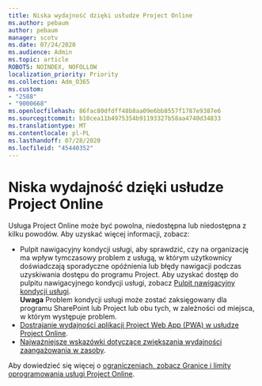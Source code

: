 ```yaml
---
title: Niska wydajność dzięki usłudze Project Online
ms.author: pebaum
author: pebaum
manager: scotv
ms.date: 07/24/2020
ms.audience: Admin
ms.topic: article
ROBOTS: NOINDEX, NOFOLLOW
localization_priority: Priority
ms.collection: Adm_O365
ms.custom:
- "2588"
- "9000668"
ms.openlocfilehash: 86fac80dfdff48b8aa09e6bb8557f1787e9387e6
ms.sourcegitcommit: b10cea11b4975354b91193327b58aa4740d34833
ms.translationtype: MT
ms.contentlocale: pl-PL
ms.lasthandoff: 07/28/2020
ms.locfileid: "45440352"
---
```

# <a name="slow-performance-with-project-online"></a>Niska wydajność dzięki usłudze Project Online

Usługa Project Online może być powolna, niedostępna lub niedostępna z kilku powodów. Aby uzyskać więcej informacji, zobacz:

- Pulpit nawigacyjny kondycji usługi, aby sprawdzić, czy na organizację ma wpływ tymczasowy problem z usługą, w którym użytkownicy doświadczają sporadyczne opóźnienia lub błędy nawigacji podczas uzyskiwania dostępu do programu Project. Aby uzyskać dostęp do pulpitu nawigacyjnego kondycji usługi, zobacz [Pulpit nawigacyjny kondycji usługi](https://admin.microsoft.com/AdminPortal/Home#/servicehealth).</br>
    **Uwaga**  Problem kondycji usługi może zostać zaksięgowany dla programu SharePoint lub Project lub obu tych, w zależności od miejsca, w którym występuje problem.
- [Dostrajanie wydajności aplikacji Project Web App (PWA) w usłudze Project Online](https://docs.microsoft.com/projectonline/tune-project-online-performance).
- [Najważniejsze wskazówki dotyczące zwiększania wydajności zaangażowania w zasoby](https://docs.microsoft.com/projectonline/best-practices-to-improve-resource-engagements-performance).

Aby dowiedzieć się więcej o [ograniczeniach, zobacz Granice i limity oprogramowania usługi Project Online](https://docs.microsoft.com/projectonline/project-online-software-boundaries-and-limits).